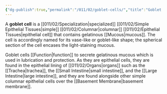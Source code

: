 ```yaml
---
{"dg-publish":true,"permalink":"/011/02/goblet-cells/","title":"Goblet Cells","tags":["BIOL422"],"noteIcon":"1","created":"2024-10-19T20:27:19.050-07:00","updated":"2024-09-26T15:18:42.473-07:00"}
---
```


A **goblet cell** is a [[011/02/Specialization\|specialized]] [[011/02/Simple Epithelial Tissues\|simple]] [[011/02/Columnar\|columnar]] [[011/02/Epithelial Tissues\|epithelial cell]] that contains gelatinous [[Mucous\|mucous]]. The cell is accordingly named for its vase-like or goblet-like shape; the spherical section of the cell encases the light-staining mucous.

Goblet cells [[Function\|function]] to secrete gelatinous mucous which is used in lubrication and protection. As they are epithelial cells, they are found in the epithelial lining of [[011/02/Organs\|organs]] such as the [[Trachea\|trachea]], the [[Small Intestine\|small intestine]], and the [[Large Intestine\|large intestine]], and they are found alongside other simple columnar epithelial cells over the [[Basement Membrane\|basement membrane]].